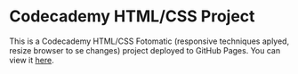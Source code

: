 # Codecademy  HTML/CSS Project

This is a Codecademy HTML/CSS Fotomatic (responsive techniques aplyed, resize browser to se changes) project deployed to GitHub Pages. You can view it <a href="https://rafael-a-g-n.github.io/Fotomatic/" target="_blank">here</a>.

